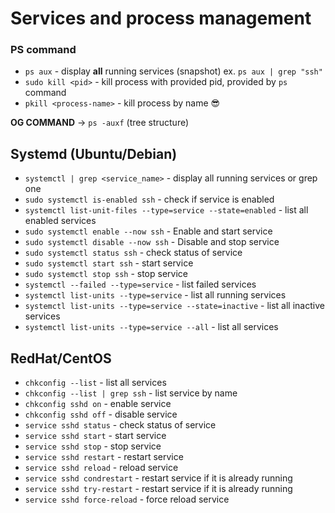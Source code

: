 # Services and process management

### PS command

- `ps aux` - display **all** running services (snapshot) ex. `ps aux | grep "ssh"`
- `sudo kill <pid>` - kill process with provided pid, provided by `ps` command
- `pkill <process-name>` - kill process by name :sunglasses:

**OG COMMAND** -> `ps -auxf` (tree structure)

## Systemd (Ubuntu/Debian)

- `systemctl | grep <service_name>` - display all running services or grep one
- `sudo systemctl is-enabled ssh` - check if service is enabled
- `systemctl list-unit-files --type=service --state=enabled` - list all enabled services
- `sudo systemctl enable --now ssh` - Enable and start service
- `sudo systemctl disable --now ssh` - Disable and stop service
- `sudo systemctl status ssh` - check status of service
- `sudo systemctl start ssh` - start service
- `sudo systemctl stop ssh` - stop service
- `systemctl --failed --type=service` - list failed services
- `systemctl list-units --type=service` - list all running services
- `systemctl list-units --type=service --state=inactive` - list all inactive services
- `systemctl list-units --type=service --all` - list all services

## RedHat/CentOS

- `chkconfig --list` - list all services
- `chkconfig --list | grep ssh` - list service by name
- `chkconfig sshd on` - enable service
- `chkconfig sshd off` - disable service
- `service sshd status` - check status of service
- `service sshd start` - start service
- `service sshd stop` - stop service
- `service sshd restart` - restart service
- `service sshd reload` - reload service
- `service sshd condrestart` - restart service if it is already running
- `service sshd try-restart` - restart service if it is already running
- `service sshd force-reload` - force reload service
